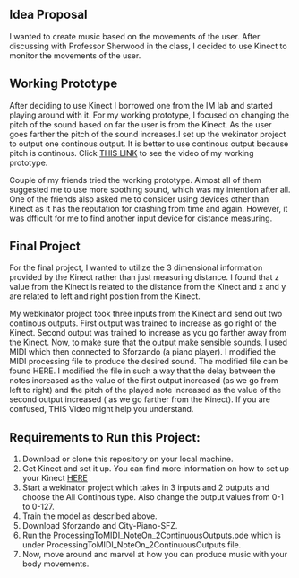 ## Idea Proposal

I wanted to create music based on the movements of the user. After discussing with Professor Sherwood in the class, I decided to use Kinect to monitor the movements of the user. 

## Working Prototype

After deciding to use Kinect I borrowed one from the IM lab and started playing around with it. For my working prototype, I focused on changing the pitch of the sound based on far the user is from the Kinect. As the user goes farther the pitch of the sound increases.I set up the wekinator project to output one continous output. It is better to use continous output because pitch is continous.  Click [THIS LINK](https://www.youtube.com/watch?v=RInJLYd5LOk&feature=youtu.be) to see the video of my working prototype.

Couple of my friends tried the working prototype. Almost all of them suggested me to use more soothing sound, which was my intention after all. One of the friends also asked me to consider using devices other than Kinect as it has the reputation for crashing from time and again. However, it was dfficult for me to find another input device for distance measuring. 

## Final Project
For the final project, I wanted to utilize the 3 dimensional information provided by the Kinect rather than just measuring distance. I found that z value from the Kinect is related to the distance from the Kinect and x and y are related to left and right position from the Kinect.

My webkinator project took three inputs from the Kinect and send out two continous outputs. First output was trained to increase as go right of the Kinect. Second output was trained to increase as you go farther away from the Kinect. 
Now, to make sure that the output make sensible sounds, I used MIDI which then connected to Sforzando (a piano player). I modified the MIDI processing file to produce the desired sound. The modified file can be found HERE. I modified the file in such a way that the delay between the notes increased as the value of the first output increased (as we go from left to right) and the pitch of the played note increased as the value of the second output increased ( as we go farther from the Kinect). If you are confused, THIS Video might help you understand.  

## Requirements to Run this Project:
1. Download or clone this repository on your local machine.
2. Get Kinect and set it up. You can find more information on how to set up your Kinect [HERE](https://github.com/ml4a/ml4a-ofx/releases)
3. Start a wekinator project which takes in 3 inputs and 2 outputs and choose the All Continous type. Also change the output values from 0-1 to 0-127.
4. Train the model as described above. 
5. Download Sforzando and City-Piano-SFZ. 
6. Run the ProcessingToMIDI_NoteOn_2ContinuousOutputs.pde which is under ProcessingToMIDI_NoteOn_2ContinuousOutputs file. 
7. Now, move around and marvel at how you can produce music with your body movements. 
